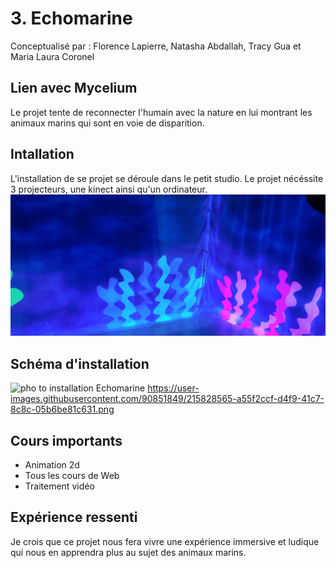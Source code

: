 # 3. Echomarine
Conceptualisé par : 
Florence Lapierre, Natasha Abdallah, Tracy Gua et Maria Laura Coronel

## Lien avec Mycelium

Le projet tente de reconnecter l'humain avec la nature en lui montrant les animaux marins qui sont en voie de disparition.

## Intallation

L'installation de se projet se déroule dans le petit studio. Le projet nécéssite 3 projecteurs, une kinect ainsi qu'un ordinateur.
![pho to installation Echomarine](media/echomarine_mur.jpg)

## Schéma d'installation
![pho to installation Echomarine](https://user-images.githubusercontent.com/90851849/215828565-a55f2ccf-d4f9-41c7-8c8c-05b6be81c631.png)
https://user-images.githubusercontent.com/90851849/215828565-a55f2ccf-d4f9-41c7-8c8c-05b6be81c631.png

## Cours importants 
* Animation 2d
* Tous les cours de Web
* Traitement vidéo

## Expérience ressenti

Je crois que ce projet nous fera vivre une expérience immersive et ludique qui nous en apprendra plus au sujet des animaux marins.
